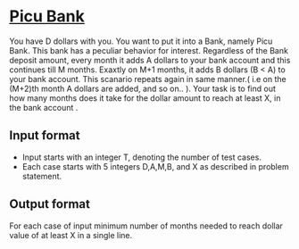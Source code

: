 # [Picu Bank][link]

You have D dollars with you. You want to put it into a Bank, namely Picu Bank. This bank has a peculiar behavior for interest. Regardless of the Bank deposit amount, every month it adds A dollars to your bank account and this continues till M months. Exaxtly on M+1 months, it adds B dollars (B < A) to your bank account. This scanario repeats again in same manner.( i.e on the (M+2)th month A dollars are added, and so on.. ). Your task is to find out how many months does it take for the dollar amount to reach at least X, in the bank account .

## Input format

- Input starts with an integer T, denoting the number of test cases.
- Each case starts with 5 integers D,A,M,B, and X as described in problem statement.

## Output format

For each case of input minimum number of months needed to reach dollar value of at least X in a single line.

[link]: https://www.hackerearth.com/practice/algorithms/searching/binary-search/practice-problems/algorithm/picu-bank-09e29493/
